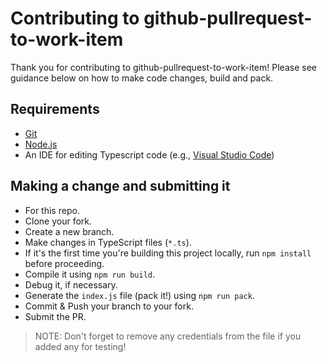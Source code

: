 # Contributing to github-pullrequest-to-work-item

Thank you for contributing to github-pullrequest-to-work-item! Please see guidance below on how to make code changes, build and pack.

## Requirements

- [Git](https://git-scm.com/downloads)
- [Node.js](https://nodejs.org/en/download/)
- An IDE for editing Typescript code (e.g., [Visual Studio Code](https://code.visualstudio.com/download))

## Making a change and submitting it

- For this repo.
- Clone your fork.
- Create a new branch.
- Make changes in TypeScript files (`*.ts`).
- If it's the first time you're building this project locally, run `npm install` before proceeding.
- Compile it using `npm run build`.
- Debug it, if necessary.
- Generate the `index.js` file (pack it!) using `npm run pack`.
- Commit & Push your branch to your fork.
- Submit the PR.

> NOTE: Don't forget to remove any credentials from the file if you added any for testing!
